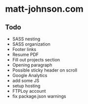 # matt-johnson.com

## Todo

- SASS nesting
- SASS organization
- Footer links
- Resume PDF
- Fill out projects section
- Opening paragraph
- Possible sticky header on scroll
- Google Analytics
- add some JS
- setup hosting
- FTPLoy account
- fix package.json warnings
